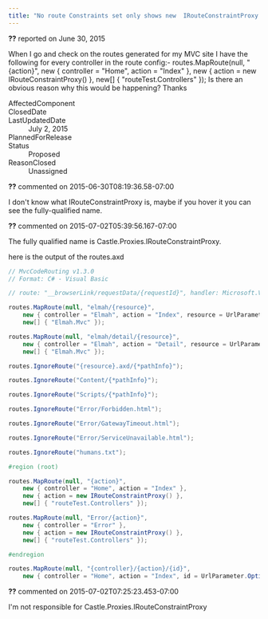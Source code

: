 ```yaml
---
title: "No route Constraints set only shows new  IRouteConstraintProxy #1165"
---
```

<div class="issue-report"><div class="issue-header"><b>??</b> reported on <time datetime="2015-06-30T02:38:38.707-07:00">June 30, 2015</time></div><div class="issue-message" markdown="1">

When I go and check on the routes generated for my MVC site I have the following for every controller in the route config:-&#xD;
&#xD;
routes.MapRoute(null, "{action}", &#xD;
    new { controller = "Home", action = "Index" }, &#xD;
    new { action = new IRouteConstraintProxy() }, &#xD;
    new[] { "routeTest.Controllers" });&#xD;
&#xD;
Is there an obvious reason why this would be happening?&#xD;
&#xD;
Thanks

</div><div class="issue-footer"><dl><dt>AffectedComponent</dt><dd></dd><dt>ClosedDate</dt><dd></dd><dt>LastUpdatedDate</dt><dd><time datetime="2015-07-02T07:25:23.453-07:00">July 2, 2015</time></dd><dt>PlannedForRelease</dt><dd></dd><dt>Status</dt><dd>Proposed</dd><dt>ReasonClosed</dt><dd>Unassigned</dd></dl></div></div><div id="comment-186024" class="issue-comment"><div class="issue-header"><b>??</b> commented on 2015-06-30T08:19:36.58-07:00</div><div class="issue-message" markdown="1">

I don't know what IRouteConstraintProxy is, maybe if you hover it you can see the fully-qualified name.

</div></div><div id="comment-186882" class="issue-comment"><div class="issue-header"><b>??</b> commented on 2015-07-02T05:39:56.167-07:00</div><div class="issue-message" markdown="1">

The fully qualified name is Castle.Proxies.IRouteConstraintProxy.

here is the output of the routes.axd

``` C#
// MvcCodeRouting v1.3.0
// Format: C# - Visual Basic

// route: "__browserLink/requestData/{requestId}", handler: Microsoft.VisualStudio.Web.PageInspector.Runtime.Tracing.RequestDataRouteHandler, Microsoft.VisualStudio.Web.PageInspector.Runtime, Version=12.3.0.0, Culture=neutral, PublicKeyToken=b03f5f7f11d50a3a

routes.MapRoute(null, "elmah/{resource}", 
    new { controller = "Elmah", action = "Index", resource = UrlParameter.Optional }, 
    new[] { "Elmah.Mvc" });

routes.MapRoute(null, "elmah/detail/{resource}", 
    new { controller = "Elmah", action = "Detail", resource = UrlParameter.Optional }, 
    new[] { "Elmah.Mvc" });

routes.IgnoreRoute("{resource}.axd/{*pathInfo}");

routes.IgnoreRoute("Content/{*pathInfo}");

routes.IgnoreRoute("Scripts/{*pathInfo}");

routes.IgnoreRoute("Error/Forbidden.html");

routes.IgnoreRoute("Error/GatewayTimeout.html");

routes.IgnoreRoute("Error/ServiceUnavailable.html");

routes.IgnoreRoute("humans.txt");

#region (root)

routes.MapRoute(null, "{action}", 
    new { controller = "Home", action = "Index" }, 
    new { action = new IRouteConstraintProxy() }, 
    new[] { "routeTest.Controllers" });

routes.MapRoute(null, "Error/{action}", 
    new { controller = "Error" }, 
    new { action = new IRouteConstraintProxy() }, 
    new[] { "routeTest.Controllers" });

#endregion

routes.MapRoute(null, "{controller}/{action}/{id}", 
    new { controller = "Home", action = "Index", id = UrlParameter.Optional });
```

</div></div><div id="comment-186890" class="issue-comment"><div class="issue-header"><b>??</b> commented on 2015-07-02T07:25:23.453-07:00</div><div class="issue-message" markdown="1">

I'm not responsible for Castle.Proxies.IRouteConstraintProxy

</div></div>